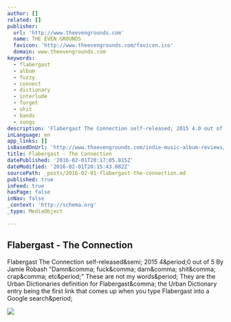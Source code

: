 ```yaml
---
author: []
related: []
publisher:
  url: 'http://www.theevengrounds.com'
  name: THE EVEN GROUNDS
  favicon: 'http://www.theevengrounds.com/favicon.ico'
  domain: www.theevengrounds.com
keywords:
  - flabergast
  - album
  - fuzzy
  - connect
  - dictionary
  - interlude
  - forget
  - shit
  - bands
  - songs
description: 'Flabergast The Connection self-released; 2015 4.0 out of 5 By Jamie Robash "Damn, fuck, darn, shit, crap, etc." These are not my words. They are the Urban Dictionaries definition for Flabergast, the Urban Dictionary entry being the first link that comes up when you type Flabergast into a Google search.'
inLanguage: en
app_links: []
isBasedOnUrl: 'http://www.theevengrounds.com/indie-music-album-reviews/flabergast-the-connection'
title: Flabergast - The Connection
datePublished: '2016-02-01T20:17:05.815Z'
dateModified: '2016-02-01T20:15:43.082Z'
sourcePath: _posts/2016-02-01-flabergast-the-connection.md
published: true
inFeed: true
hasPage: false
inNav: false
_context: 'http://schema.org'
_type: MediaObject

---
```

<article style=""><h1>Flabergast - The Connection</h1><p>Flabergast The Connection self-released&amp;semi; 2015 4&amp;period;0 out of 5 By Jamie Robash "Damn&amp;comma; fuck&amp;comma; darn&amp;comma; shit&amp;comma; crap&amp;comma; etc&amp;period;" These are not my words&amp;period; They are the Urban Dictionaries definition for Flabergast&amp;comma; the Urban Dictionary entry being the first link that comes up when you type Flabergast into a Google search&amp;period;</p><img src="http://www.theevengrounds.com/uploads/1/3/4/0/13408633/8850927.jpg?263" /></article>